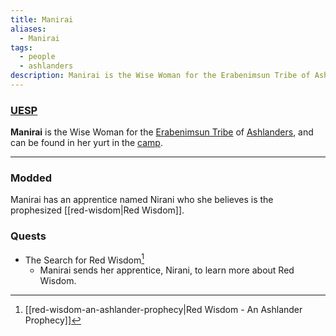 ```yaml
---
title: Manirai
aliases:
  - Manirai
tags:
  - people
  - ashlanders
description: Manirai is the Wise Woman for the Erabenimsun Tribe of Ashlanders.
---
```

### [UESP](https://en.uesp.net/wiki/Morrowind:Manirai)
**Manirai** is the Wise Woman for the [Erabenimsun Tribe](https://en.uesp.net/wiki/Morrowind:Erabenimsun_Tribe "Morrowind:Erabenimsun Tribe") of [Ashlanders](https://en.uesp.net/wiki/Morrowind:Ashlanders "Morrowind:Ashlanders"), and can be found in her yurt in the [camp](https://en.uesp.net/wiki/Morrowind:Erabenimsun_Camp).

***
### Modded
Manirai has an apprentice named Nirani who she believes is the prophesized [[red-wisdom|Red Wisdom]].
### Quests
* The Search for Red Wisdom[^1]
	* Manirai sends her apprentice, Nirani, to learn more about Red Wisdom.

[^1]: [[red-wisdom-an-ashlander-prophecy|Red Wisdom - An Ashlander Prophecy]]